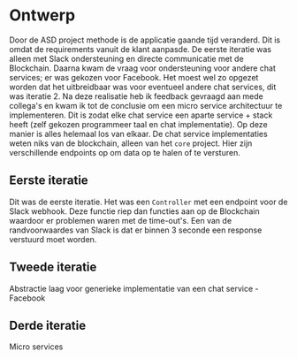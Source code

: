 # Ontwerp

Door de ASD project methode is de applicatie gaande tijd veranderd. Dit is omdat de requirements vanuit de klant aanpasde. De eerste iteratie was alleen met Slack ondersteuning en directe communicatie met de Blockchain. Daarna kwam de vraag voor ondersteuning voor andere chat services; er was gekozen voor Facebook. Het moest wel zo opgezet worden dat het uitbreidbaar was voor eventueel andere chat services, dit was iteratie 2. Na deze realisatie heb ik feedback gevraagd aan mede collega's en kwam ik tot de conclusie om een micro service architectuur te implementeren. Dit is zodat elke chat service een aparte service + stack heeft (zelf gekozen programmeer taal en chat implementatie). Op deze manier is alles helemaal los van elkaar. De chat service implementaties weten niks van de blockchain, alleen van het `core` project. Hier zijn verschillende endpoints op om data op te halen of te versturen.

## Eerste iteratie

Dit was de eerste iteratie. Het was een `Controller` met een endpoint voor de Slack webhook. Deze functie riep dan functies aan op de Blockchain waardoor er problemen waren met de time-out's. Een van de randvoorwaardes van Slack is dat er binnen 3 seconde een response verstuurd moet worden.

## Tweede iteratie

Abstractie laag voor generieke implementatie van een chat service - Facebook

## Derde iteratie

Micro services

<!-- Ontwerp
•	Vorm en inhoud passend bij opdracht en context
•	Aansluitend bij analyse en advies en voldoende uitgewerkt voor realisatie
Extra uitleg
•	De belangrijkste ontwerpbesluiten zijn onderbouwd.
  -->
